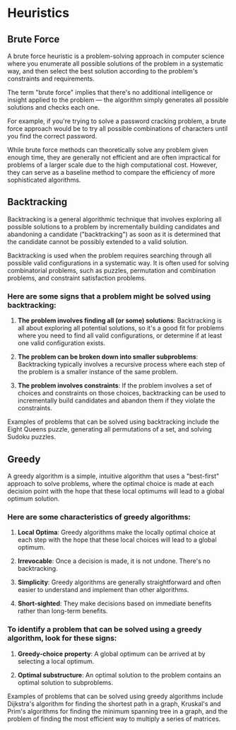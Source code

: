# Heuristics

## Brute Force

A brute force heuristic is a problem-solving approach in computer science where you enumerate all possible solutions of the problem in a systematic way, and then select the best solution according to the problem's constraints and requirements.

The term "brute force" implies that there's no additional intelligence or insight applied to the problem — the algorithm simply generates all possible solutions and checks each one.

For example, if you're trying to solve a password cracking problem, a brute force approach would be to try all possible combinations of characters until you find the correct password.

While brute force methods can theoretically solve any problem given enough time, they are generally not efficient and are often impractical for problems of a larger scale due to the high computational cost. However, they can serve as a baseline method to compare the efficiency of more sophisticated algorithms.

## Backtracking

Backtracking is a general algorithmic technique that involves exploring all possible solutions to a problem by incrementally building candidates and abandoning a candidate ("backtracking") as soon as it is determined that the candidate cannot be possibly extended to a valid solution.

Backtracking is used when the problem requires searching through all possible valid configurations in a systematic way. It is often used for solving combinatorial problems, such as puzzles, permutation and combination problems, and constraint satisfaction problems.

### Here are some signs that a problem might be solved using backtracking:

1. **The problem involves finding all (or some) solutions**: Backtracking is all about exploring all potential solutions, so it's a good fit for problems where you need to find all valid configurations, or determine if at least one valid configuration exists.

2. **The problem can be broken down into smaller subproblems**: Backtracking typically involves a recursive process where each step of the problem is a smaller instance of the same problem.

3. **The problem involves constraints**: If the problem involves a set of choices and constraints on those choices, backtracking can be used to incrementally build candidates and abandon them if they violate the constraints.

Examples of problems that can be solved using backtracking include the Eight Queens puzzle, generating all permutations of a set, and solving Sudoku puzzles.

## Greedy

A greedy algorithm is a simple, intuitive algorithm that uses a "best-first" approach to solve problems, where the optimal choice is made at each decision point with the hope that these local optimums will lead to a global optimum solution.

### Here are some characteristics of greedy algorithms:

1. **Local Optima**: Greedy algorithms make the locally optimal choice at each step with the hope that these local choices will lead to a global optimum.

2. **Irrevocable**: Once a decision is made, it is not undone. There's no backtracking.

3. **Simplicity**: Greedy algorithms are generally straightforward and often easier to understand and implement than other algorithms.

4. **Short-sighted**: They make decisions based on immediate benefits rather than long-term benefits.

### To identify a problem that can be solved using a greedy algorithm, look for these signs:

1. **Greedy-choice property**: A global optimum can be arrived at by selecting a local optimum.

2. **Optimal substructure**: An optimal solution to the problem contains an optimal solution to subproblems.

Examples of problems that can be solved using greedy algorithms include Dijkstra's algorithm for finding the shortest path in a graph, Kruskal's and Prim's algorithms for finding the minimum spanning tree in a graph, and the problem of finding the most efficient way to multiply a series of matrices.
